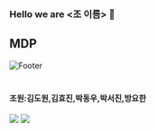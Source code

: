 ### Hello we are <조 이름> 👋

## MDP
![Footer](https://capsule-render.vercel.app/api?type=waving&color=auto&height=200&section=footer)
# 

#### 조원:김도원,김효진,박동우,박서진,방요한
<img src="https://img.shields.io/badge/Python-3766AB?style=flat-square&logo=Python&logoColor=white"/></a>
<img src="https://img.shields.io/badge/-색상코드?style=flat-square&logo=로고명&logoColor=로고색"/>
